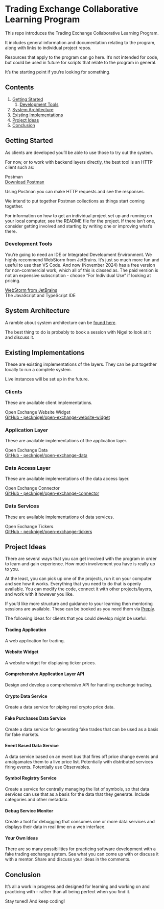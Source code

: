 
# Trading Exchange Collaborative Learning Program

This repo introduces the Trading Exchange Collaborative Learning Program.

It includes general information and documentation relating to the program, along with links to individual project repos.

Resources that apply to the program can go here. It’s not intended for code, but could be used in future for  scripts that relate to the program in general.

It’s the starting point if you’re looking for something.

## Contents

1. [Getting Started](#getting-started)
    1. [Development Tools](#development-tools)
2. [System Architecture](#system-architecture)
3. [Existing Implementations](#existing-implementations)
4. [Project Ideas](#project-ideas)
5. [Conclusion](#conclusion)

## Getting Started

As clients are developed you’ll be able to use those to try out the system.

For now, or to work with backend layers directly, the best tool is an HTTP client such as:

Postman    
[Download Postman](https://www.postman.com/downloads/)

Using Postman you can make HTTP requests and see the responses.

We intend to put together Postman collections as things start coming together.

For information on how to get an individual project set up and running on your local computer, see the README file for the project. If there isn’t one, consider getting involved and starting by writing one or improving what’s there.

### Development Tools

You’re going to need an IDE or Integrated Development Environment. We highly recommend WebStorm from JetBrains. It’s just so much more fun and useful to use than VS Code. And now (November 2024) has a free version for non-commercial work, which all of this is classed as. The paid version is not an expensive subscription - choose “For Individual Use” if looking at pricing.

[WebStorm from JetBrains](https://www.jetbrains.com/webstorm/)    
The JavaScript and TypeScript IDE

## System Architecture

A ramble about system architecture can be [found here](https://github.com/pecknigel/trading-exchange-collaborative-learning/blob/main/System-Architecture.md).

The best thing to do is probably to book a session with Nigel to look at it and discuss it.

## Existing Implementations

These are existing implementations of the layers. They can be put together locally to run a complete system.

Live instances will be set up in the future.

### Clients

These are available client implementations.

Open Exchange Website Widget    
[GitHub - pecknigel/open-exchange-website-widget](https://github.com/pecknigel/open-exchange-website-widget)

### Application Layer

These are available implementations of the application layer.

Open Exchange Data    
[GitHub - pecknigel/open-exchange-data](https://github.com/pecknigel/open-exchange-data)

### Data Access Layer

These are available implementations of the data access layer.

Open Exchange Connector    
[GitHub - pecknigel/open-exchange-connector](https://github.com/pecknigel/open-exchange-connector)

### Data Services

These are available implementations of data services.

Open Exchange Tickers  
[GitHub - pecknigel/open-exchange-tickers](https://github.com/pecknigel/open-exchange-tickers)

## Project Ideas

There are several ways that you can get involved with the program in order to learn and gain experience. How much involvement you have is really up to you.

At the least, you can pick up one of the projects, run it on your computer and see how it works. Everything that you need to do that is openly available. You can modify the code, connect it with other projects/layers, and work with it however you like.

If you’d like more structure and guidance to your learning then mentoring sessions are available. These can be booked as you need them via [Preply](https://preply.com/en/tutor/4217857).

The following ideas for clients that you could develop might be useful.

#### Trading Application

A web application for trading.

#### Website Widget

A website widget for displaying ticker prices.

#### Comprehensive Application Layer API

Design and develop a comprehensive API for handling exchange trading.

#### Crypto Data Service

Create a data service for piping real crypto price data.

#### Fake Purchases Data Service

Create a data service for generating fake trades that can be used as a basis for fake markets.

#### Event Based Data Service

A data service based on an event bus that fires off price change events and amalgamates them to a live price list. Potentially with distributed services firing events. Potentially use Observables.

#### Symbol Registry Service

Create a service for centrally managing the list of symbols, so that data services can use that as a basis for the data that they generate. Include categories and other metadata.

#### Debug Service Monitor

Create a tool for debugging that consumes one or more data services and displays their data in real time on a web interface.

#### Your Own Ideas

There are so many possibilities for practicing software development with a fake trading exchange system. See what you can come up with or discuss it with a mentor. Share and discuss your ideas in the comments.

## Conclusion

It’s all a work in progress and designed for learning and working on and practicing with - rather than all being perfect when you find it.

Stay tuned! And keep coding!
